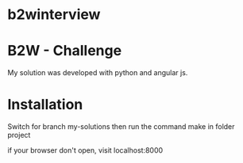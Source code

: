 # b2winterview

<h1>B2W - Challenge</h1>
My solution was developed with python and angular js.

<h1>Installation</h1>
<p>Switch for branch my-solutions then run the command make in folder project</p>

<p>if your browser don't open, visit localhost:8000</p>

